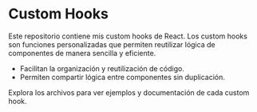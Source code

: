 # Custom Hooks

Este repositorio contiene mis custom hooks de React. Los custom hooks son funciones personalizadas que permiten reutilizar lógica de componentes de manera sencilla y eficiente.

- Facilitan la organización y reutilización de código.
- Permiten compartir lógica entre componentes sin duplicación.

Explora los archivos para ver ejemplos y documentación de cada custom hook.
